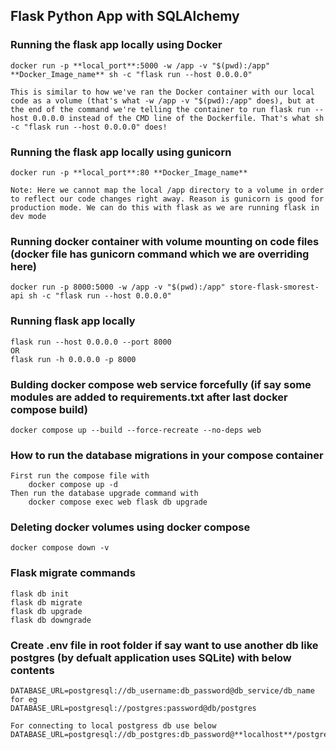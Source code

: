 ## Flask Python App with SQLAlchemy

### Running the flask app locally using Docker
    docker run -p **local_port**:5000 -w /app -v "$(pwd):/app" **Docker_Image_name** sh -c "flask run --host 0.0.0.0"

    This is similar to how we've ran the Docker container with our local code as a volume (that's what -w /app -v "$(pwd):/app" does), but at the end of the command we're telling the container to run flask run --host 0.0.0.0 instead of the CMD line of the Dockerfile. That's what sh -c "flask run --host 0.0.0.0" does!

### Running the flask app locally using gunicorn
    docker run -p **local_port**:80 **Docker_Image_name** 
    
    Note: Here we cannot map the local /app directory to a volume in order to reflect our code changes right away. Reason is gunicorn is good for production mode. We can do this with flask as we are running flask in dev mode

### Running docker container with volume mounting on code files (docker file has gunicorn command which we are overriding here)
    docker run -p 8000:5000 -w /app -v "$(pwd):/app" store-flask-smorest-api sh -c "flask run --host 0.0.0.0"

### Running flask app locally
    flask run --host 0.0.0.0 --port 8000
    OR 
    flask run -h 0.0.0.0 -p 8000

### Bulding docker compose web service forcefully (if say some modules are added to requirements.txt after last docker compose build)
    docker compose up --build --force-recreate --no-deps web

### How to run the database migrations in your compose container
    First run the compose file with 
        docker compose up -d
    Then run the database upgrade command with 
        docker compose exec web flask db upgrade

### Deleting docker volumes using docker compose
    docker compose down -v

### Flask migrate commands
    flask db init
    flask db migrate
    flask db upgrade
    flask db downgrade

### Create .env file in root folder if say want to use another db like postgres (by defualt application uses SQLite) with below contents
    DATABASE_URL=postgresql://db_username:db_password@db_service/db_name
    for eg
    DATABASE_URL=postgresql://postgres:password@db/postgres

    For connecting to local postgress db use below
    DATABASE_URL=postgresql://db_postgres:db_password@**localhost**/postgres